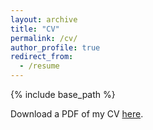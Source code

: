 ```yaml
---
layout: archive
title: "CV"
permalink: /cv/
author_profile: true
redirect_from:
  - /resume
---
```


{% include base_path %}

Download a PDF of my CV [here](https://tianyun-zhang.github.io/files/tianyun_zhang_cv_202409_general.pdf).

<!-- <object data="https://tianyun-zhang.github.io/files/tianyun_zhang_cv_202311_general.pdf" type="CV/pdf" width="700px" height="700px">
    <embed src="https://tianyun-zhang.github.io/files/tianyun_zhang_cv_202311_general.pdf">
        <p>Alternatively, download a PDF <a href="https://tianyun-zhang.github.io/files/tianyun_zhang_cv_202311_general.pdf">here</a>.</p>
    </embed>
</object> -->

<!-- 
Education
======
* B.S. in GitHub, GitHub University, 2012
* M.S. in Jekyll, GitHub University, 2014
* Ph.D in Version Control Theory, GitHub University, 2018 (expected)

Work experience
======
* Summer 2015: Research Assistant
  * Github University
  * Duties included: Tagging issues
  * Supervisor: Professor Git

* Fall 2015: Research Assistant
  * Github University
  * Duties included: Merging pull requests
  * Supervisor: Professor Hub
  
Skills
======
* Skill 1
* Skill 2
  * Sub-skill 2.1
  * Sub-skill 2.2
  * Sub-skill 2.3
* Skill 3

Publications
======
  <ul>{% for post in site.publications %}
    {% include archive-single-cv.html %}
  {% endfor %}</ul>
  
Talks
======
  <ul>{% for post in site.talks %}
    {% include archive-single-talk-cv.html %}
  {% endfor %}</ul>
  
Teaching
======
  <ul>{% for post in site.teaching %}
    {% include archive-single-cv.html %}
  {% endfor %}</ul>
  
Service and leadership
======
* Currently signed in to 43 different slack teams -->
